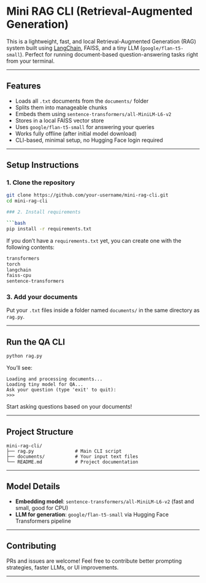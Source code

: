 # Mini RAG CLI (Retrieval-Augmented Generation)

This is a lightweight, fast, and local Retrieval-Augmented Generation (RAG) system built using [LangChain](https://python.langchain.com), FAISS, and a tiny LLM (`google/flan-t5-small`). Perfect for running document-based question-answering tasks right from your terminal.

---

## Features

- Loads all `.txt` documents from the `documents/` folder  
- Splits them into manageable chunks  
- Embeds them using `sentence-transformers/all-MiniLM-L6-v2`  
- Stores in a local FAISS vector store  
- Uses `google/flan-t5-small` for answering your queries  
- Works fully offline (after initial model download)  
- CLI-based, minimal setup, no Hugging Face login required  

---

## Setup Instructions

### 1. Clone the repository

```bash
git clone https://github.com/your-username/mini-rag-cli.git
cd mini-rag-cli

### 2. Install requirements

```bash
pip install -r requirements.txt
```

If you don’t have a `requirements.txt` yet, you can create one with the following contents:

```txt
transformers
torch
langchain
faiss-cpu
sentence-transformers
```

### 3. Add your documents

Put your `.txt` files inside a folder named `documents/` in the same directory as `rag.py`.

---

## Run the QA CLI

```bash
python rag.py
```

You’ll see:

```
Loading and processing documents...
Loading tiny model for QA...
Ask your question (type 'exit' to quit):
>>>
```

Start asking questions based on your documents!

---

## Project Structure

```
mini-rag-cli/
├── rag.py               # Main CLI script
├── documents/           # Your input text files
└── README.md            # Project documentation
```

---

## Model Details

- **Embedding model**: `sentence-transformers/all-MiniLM-L6-v2` (fast and small, good for CPU)
- **LLM for generation**: `google/flan-t5-small` via Hugging Face Transformers pipeline

---

## Contributing

PRs and issues are welcome! Feel free to contribute better prompting strategies, faster LLMs, or UI improvements.

---



